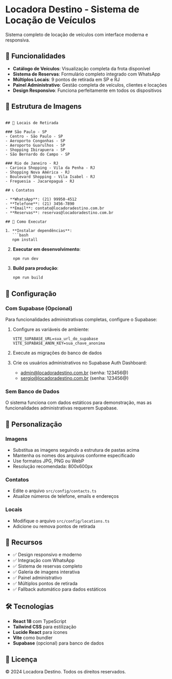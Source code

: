 # Locadora Destino - Sistema de Locação de Veículos

Sistema completo de locação de veículos com interface moderna e responsiva.

## 🚗 Funcionalidades

- **Catálogo de Veículos**: Visualização completa da frota disponível
- **Sistema de Reservas**: Formulário completo integrado com WhatsApp
- **Múltiplos Locais**: 9 pontos de retirada em SP e RJ
- **Painel Administrativo**: Gestão completa de veículos, clientes e locações
- **Design Responsivo**: Funciona perfeitamente em todos os dispositivos

## 📁 Estrutura de Imagens

```

## 📍 Locais de Retirada

### São Paulo - SP
- Centro - São Paulo - SP
- Aeroporto Congonhas - SP
- Aeroporto Guarulhos - SP
- Shopping Ibirapuera - SP
- São Bernardo do Campo - SP

### Rio de Janeiro - RJ
- Carioca Shopping - Vila da Penha - RJ
- Shopping Nova América - RJ
- Boulevard Shopping - Vila Isabel - RJ
- Freguesia - Jacarepaguá - RJ

## 📞 Contatos

- **WhatsApp**: (21) 99950-4512
- **Telefone**: (21) 3456-7890
- **Email**: contato@locadoradestino.com.br
- **Reservas**: reservas@locadoradestino.com.br

## 🚀 Como Executar

1. **Instalar dependências**:
   ```bash
   npm install
   ```

2. **Executar em desenvolvimento**:
   ```bash
   npm run dev
   ```

3. **Build para produção**:
   ```bash
   npm run build
   ```

## 🔧 Configuração

### Com Supabase (Opcional)
Para funcionalidades administrativas completas, configure o Supabase:

1. Configure as variáveis de ambiente:
   ```env
   VITE_SUPABASE_URL=sua_url_do_supabase
   VITE_SUPABASE_ANON_KEY=sua_chave_anonima
   ```

2. Execute as migrações do banco de dados

3. Crie os usuários administrativos no Supabase Auth Dashboard:
   - admin@locadoradestino.com.br (senha: 123456@)
   - sergio@locadoradestino.com.br (senha: 123456@)

### Sem Banco de Dados
O sistema funciona com dados estáticos para demonstração, mas as funcionalidades administrativas requerem Supabase.

## 🎨 Personalização

### Imagens
- Substitua as imagens seguindo a estrutura de pastas acima
- Mantenha os nomes dos arquivos conforme especificado
- Use formatos JPG, PNG ou WebP
- Resolução recomendada: 800x600px

### Contatos
- Edite o arquivo `src/config/contacts.ts`
- Atualize números de telefone, emails e endereços

### Locais
- Modifique o arquivo `src/config/locations.ts`
- Adicione ou remova pontos de retirada

## 📱 Recursos

- ✅ Design responsivo e moderno
- ✅ Integração com WhatsApp
- ✅ Sistema de reservas completo
- ✅ Galeria de imagens interativa
- ✅ Painel administrativo
- ✅ Múltiplos pontos de retirada
- ✅ Fallback automático para dados estáticos

## 🛠️ Tecnologias

- **React 18** com TypeScript
- **Tailwind CSS** para estilização
- **Lucide React** para ícones
- **Vite** como bundler
- **Supabase** (opcional) para banco de dados

## 📄 Licença

© 2024 Locadora Destino. Todos os direitos reservados.
